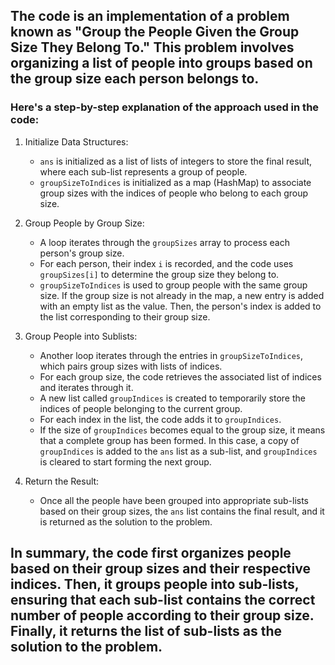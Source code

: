 ## ​The code is an implementation of a problem known as "Group the People Given the Group Size They Belong To." This problem involves organizing a list of people into groups based on the group size each person belongs to. 

### Here's a step-by-step explanation of the approach used in the code:

1. Initialize Data Structures:
   - `ans` is initialized as a list of lists of integers to store the final result, where each sub-list represents a group of people.
   - `groupSizeToIndices` is initialized as a map (HashMap) to associate group sizes with the indices of people who belong to each group size.

2. Group People by Group Size:
   - A loop iterates through the `groupSizes` array to process each person's group size.
   - For each person, their index `i` is recorded, and the code uses `groupSizes[i]` to determine the group size they belong to.
   - `groupSizeToIndices` is used to group people with the same group size. If the group size is not already in the map, a new entry is added with an empty list as the value. Then, the person's index is added to the list corresponding to their group size.

3. Group People into Sublists:
   - Another loop iterates through the entries in `groupSizeToIndices`, which pairs group sizes with lists of indices.
   - For each group size, the code retrieves the associated list of indices and iterates through it.
   - A new list called `groupIndices` is created to temporarily store the indices of people belonging to the current group.
   - For each index in the list, the code adds it to `groupIndices`.
   - If the size of `groupIndices` becomes equal to the group size, it means that a complete group has been formed. In this case, a copy of `groupIndices` is added to the `ans` list as a sub-list, and `groupIndices` is cleared to start forming the next group.

4. Return the Result:
   - Once all the people have been grouped into appropriate sub-lists based on their group sizes, the `ans` list contains the final result, and it is returned as the solution to the problem.

## In summary, the code first organizes people based on their group sizes and their respective indices. Then, it groups people into sub-lists, ensuring that each sub-list contains the correct number of people according to their group size. Finally, it returns the list of sub-lists as the solution to the problem.
